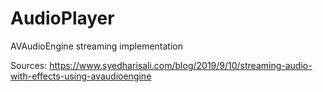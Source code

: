 # AudioPlayer
AVAudioEngine streaming implementation

Sources:
https://www.syedharisali.com/blog/2019/9/10/streaming-audio-with-effects-using-avaudioengine
